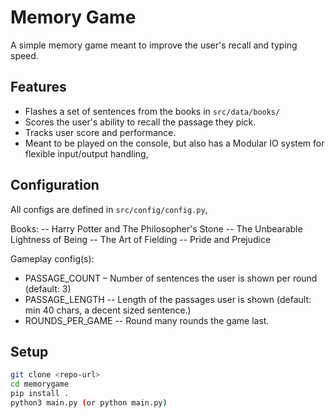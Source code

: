# Memory Game
A simple memory game meant to improve the user's recall and typing speed.

## Features
- Flashes a set of sentences from the books in `src/data/books/`
- Scores the user's ability to recall the passage they pick.
- Tracks user score and performance.
- Meant to be played on the console, but also has a Modular IO system for flexible input/output handling,

## Configuration
All configs are defined in `src/config/config.py`, 

Books:
-- Harry Potter and The Philosopher's Stone
-- The Unbearable Lightness of Being
-- The Art of Fielding
-- Pride and Prejudice

Gameplay config(s):
- PASSAGE_COUNT – Number of sentences the user is shown per round (default: 3)
- PASSAGE_LENGTH -- Length of the passages user is shown (default: min 40 chars, a decent sized sentence.)
- ROUNDS_PER_GAME -- Round many rounds the game last.

## Setup
```bash
git clone <repo-url>
cd memorygame
pip install .
python3 main.py (or python main.py)

